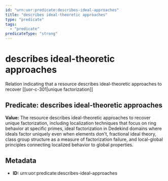 ```yaml
---
id: "urn:uor:predicate:describes-ideal-approaches"
title: "describes ideal-theoretic approaches"
type: "predicate"
tags:
  - "predicate"
predicateType: "strong"
---
```


# describes ideal-theoretic approaches

Relation indicating that a resource describes ideal-theoretic approaches to recover [[uor-c-301|unique factorization]]

## Predicate: describes ideal-theoretic approaches

**Value:** The resource describes ideal-theoretic approaches to recover unique factorization, including localization techniques that focus on ring behavior at specific primes, ideal factorization in Dedekind domains where ideals factor uniquely even when elements don't, fractional ideal theory, class group structure as a measure of factorization failure, and local-global principles connecting localized behavior to global properties.

## Metadata

- **ID:** urn:uor:predicate:describes-ideal-approaches
